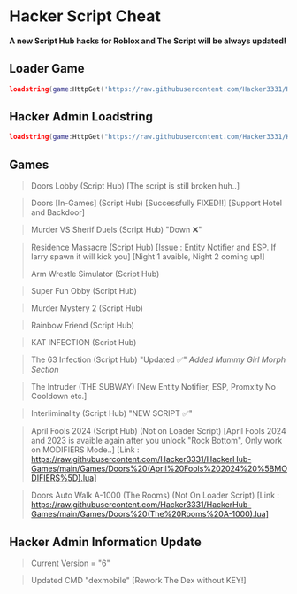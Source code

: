# Hacker Script Cheat
**A new Script Hub hacks for Roblox and The Script will be always updated!**
## Loader Game
```lua
loadstring(game:HttpGet('https://raw.githubusercontent.com/Hacker3331/HackerHub-Games/main/LoaderGame.lua', true))()
```
## Hacker Admin Loadstring
```lua
loadstring(game:HttpGet("https://raw.githubusercontent.com/Hacker3331/HackerHub-Games/main/HackerAdminGames.lua"))()
```
## Games
> Doors Lobby (Script Hub) [The script is still broken huh..]

> Doors [In-Games] (Script Hub) [Successfully FIXED!!] [Support Hotel and Backdoor]

> Murder VS Sherif Duels (Script Hub) "Down ❌️"

> Residence Massacre (Script Hub) [Issue : Entity Notifier and ESP. If larry spawn it will kick you] [Night 1 avaible, Night 2 coming up!]
>
> Arm Wrestle Simulator (Script Hub)

> Super Fun Obby (Script Hub)

> Murder Mystery 2 (Script Hub)

> Rainbow Friend (Script Hub)

> KAT INFECTION (Script Hub)

> The 63 Infection (Script Hub) "Updated ✅️" *Added Mummy Girl Morph Section*

> The Intruder (THE SUBWAY) [New Entity Notifier, ESP, Promxity No Cooldown etc.]

> Interliminality (Script Hub) "NEW SCRIPT ✅️"

> April Fools 2024 (Script Hub) (Not on Loader Script) [April Fools 2024 and 2023 is avaible again after you unlock "Rock Bottom", Only work on MODIFIERS Mode..] [Link : https://raw.githubusercontent.com/Hacker3331/HackerHub-Games/main/Games/Doors%20(April%20Fools%202024%20%5BMODIFIERS%5D).lua]

> Doors Auto Walk A-1000 (The Rooms) (Not On Loader Script) [Link : https://raw.githubusercontent.com/Hacker3331/HackerHub-Games/main/Games/Doors%20(The%20Rooms%20A-1000).lua]

## Hacker Admin Information Update
> Current Version = "6"

> Updated CMD "dexmobile" [Rework The Dex without KEY!]
